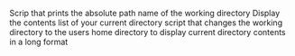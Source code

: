 Scrip that prints the absolute path name of the working directory
Display the contents list of your current directory
script that changes the working directory to the users home directory
to display current directory contents in a long format
